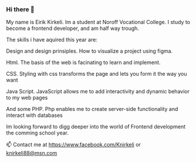 ### Hi there 👋

My name is Eirik Kirkeli. Im a student at Noroff Vocational College.
I study to become a frontend developer, and am half way trough.

The skills i have aquired this year are:

Design and design prinsiples. How to visualize a project using figma.

Html. The basis of the web is facinating to learn and implement.

CSS. Styling with css transforms the page and lets you form it the way you want

Java Script. JavaScript allows me to add interactivity and dynamic behavior to my web pages

And some PHP. Php enables me to create server-side functionality and interact with databases

Im looking forward to digg deeper into the world of Frontend development the comming school year.

📫 Contact me at https://www.facebook.com/Knirkeli or knirkeli88@msn.com
